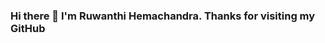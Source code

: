### Hi there 👋 I'm Ruwanthi Hemachandra. Thanks for visiting my GitHub
<!--
- 🎓 I’m currently studying Information Systems at University of Colombo School of Computing.
- 📚 Working on learning more languages and tools.
-

- 📫 How to reach me:   🐦 [twitter][twitter] **|**
                        👔 [linkedin][linkedin] **|** 
                        📷 [instagram][instagram] **|** 

[twitter]: https://twitter.com/RSH1706
[linkedin]: https://www.linkedin.com/public-profile/settings?trk=d_flagship3_profile_self_view_public_profile&lipi=urn%3Ali%3Apage%3Ad_flagship3_profile_self_edit_top_card%3BWt%2F1%2FShOT3W0mb%2BUV9lcZw%3D%3D
[instagram]: https://www.instagram.com/_rsh_17/

<a href="https://dev.to/rsh17">
  <img src="https://d2fltix0v2e0sb.cloudfront.net/dev-badge.svg" alt="Ruwanthi Hemachandra's DEV Profile" height="30" width="30">
</a>
   

![Top Langs](https://github-readme-stats.vercel.app/api/top-langs/?username=RSH17&layout=compact).
<p align="center">&nbsp;<img align="center" src="https://github-readme-stats.vercel.app/api?username=RSH17&theme=dark&show_icons=true" alt="Ruwanthi Hemachandra" /></p>
![AkilaDee's github stats](https://github-readme-stats.vercel.app/api?username=AkilaDee&include_all_commits=true&show_icons=true)
-->
